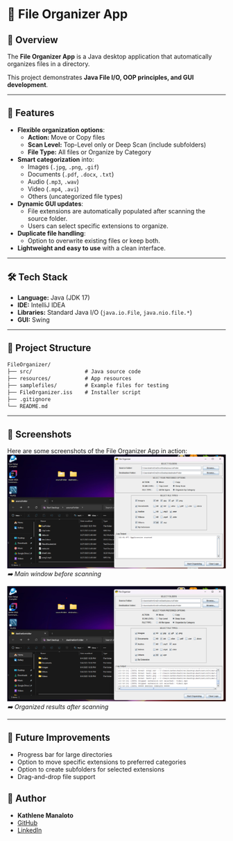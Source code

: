 # 📂 File Organizer App

## 📝 Overview
The **File Organizer App** is a Java desktop application that automatically organizes files in a directory.

This project demonstrates **Java File I/O, OOP principles, and GUI development**.

---

## 🚀 Features
- **Flexible organization options**:
    - **Action:** Move or Copy files
    - **Scan Level:** Top-Level only or Deep Scan (include subfolders)
    - **File Type:** All files or Organize by Category
- **Smart categorization** into:
    - Images (`.jpg`, `.png`, `.gif`)
    - Documents (`.pdf`, `.docx`, `.txt`)
    - Audio (`.mp3`, `.wav`)
    - Video (`.mp4`, `.avi`)
    - Others (uncategorized file types)
- **Dynamic GUI updates**:
    - File extensions are automatically populated after scanning the source folder.
    - Users can select specific extensions to organize.
- **Duplicate file handling**:
    - Option to overwrite existing files or keep both.
- **Lightweight and easy to use** with a clean interface.

---

## 🛠️ Tech Stack
- **Language:** Java (JDK 17)
- **IDE:** IntelliJ IDEA
- **Libraries:** Standard Java I/O (`java.io.File`, `java.nio.file.*`)
- **GUI:** Swing

---

## 📂 Project Structure
```
FileOrganizer/
├── src/                 # Java source code
├── resources/           # App resources 
├── samplefiles/         # Example files for testing
├── FileOrganizer.iss    # Installer script
├── .gitignore
└── README.md
```

---

## 📸 Screenshots

Here are some screenshots of the File Organizer App in action:
![Main Window](./screenshots/screenshot1.png)
*➡️ Main window before scanning*

![After Scanning](./screenshots/screenshot2.png)
*➡️ Organized results after scanning*

---
## 🔮 Future Improvements
- Progress bar for large directories
- Option to move specific extensions to preferred categories
- Option to create subfolders for selected extensions
- Drag-and-drop file support

## 👤 Author
- **Kathlene Manaloto**
- [GitHub](https://github.com/KathManaloto)
- [LinkedIn](https://www.linkedin.com/in/kathlene-manaloto/)  